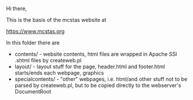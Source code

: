 Hi there,

This is the basis of the mcstas website at 

https://www.mcstas.org

In this folder there are 

* contents/ - website contents, html files are wrapped in Apache SSI .shtml files by createweb.pl
* layout/ - layout stuff for the page, header.html and footer.html starts/ends each webpage, graphics
* specialcontents/ - "other" webpages, i.e. html/and other stuff not to be parsed by createweb.pl,
                    but to be copied directly to the webserver's DocumentRoot

